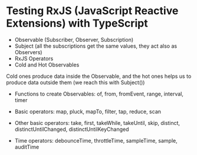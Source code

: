 # Testing RxJS (JavaScript Reactive Extensions) with TypeScript

* Observable (Subscriber, Observer, Subscription)
* Subject (all the subscriptions get the same values, they act also as Observers)
* RxJS Operators
* Cold and Hot Observables

Cold ones produce data inside the Observable, and the hot ones helps us to produce
data outside them (we reach this with Subject())

* Functions to create Observables: of, from, fromEvent, range, interval, timer

* Basic operators: map, pluck, mapTo, filter, tap, reduce, scan

* Other basic operators: take, first, takeWhile, takeUntil, skip, distinct, distinctUntilChanged,
distinctUntilKeyChanged

* Time operators: debounceTime, throttleTime, sampleTime, sample, auditTime